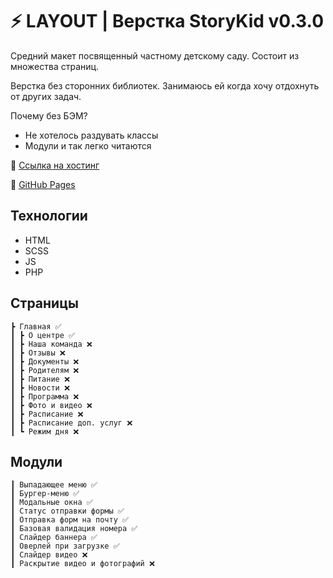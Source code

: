 # ⚡️ LAYOUT | Верстка StoryKid v0.3.0

Средний макет посвященный частному детскому саду. Состоит из множества страниц.

Верстка без сторонних библиотек. Занимаюсь ей когда хочу отдохнуть от других задач.

Почему без БЭМ?

- Не хотелось раздувать классы
- Модули и так легко читаются

🔗 [Ссылка на хостинг](http://y913762g.beget.tech/)

🔗 [GitHub Pages](https://devkirkir.github.io/Layout-StoryKid/)

## Технологии

- HTML
- SCSS
- JS
- PHP

## Страницы

    ┣ Главная ✅
    ┃ ┣ О центре ✅
    ┃ ┣ Наша команда ❌
    ┃ ┣ Отзывы ❌
    ┃ ┣ Документы ❌
    ┃ ┣ Родителям ❌
    ┃ ┣ Питание ❌
    ┃ ┣ Новости ❌
    ┃ ┣ Программа ❌
    ┃ ┣ Фото и видео ❌
    ┃ ┣ Расписание ❌
    ┃ ┣ Расписание доп. услуг ❌
    ┃ ┗ Режим дня ❌

## Модули

    ┃ Выпадающее меню ✅
    ┃ Бургер-меню ✅
    ┃ Модальные окна ✅
    ┃ Статус отправки формы ✅
    ┃ Отправка форм на почту ✅
    ┃ Базовая валидация номера ✅
    ┃ Слайдер баннера ✅
    ┃ Оверлей при загрузке ✅
    ┃ Слайдер видео ❌
    ┃ Раскрытие видео и фотографий ❌
